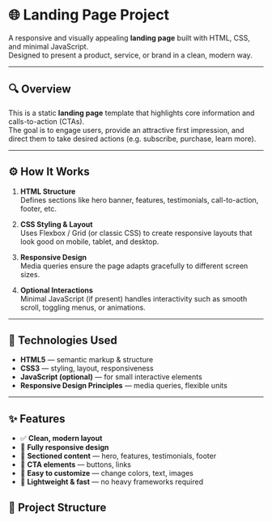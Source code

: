 # 🌐 Landing Page Project

A responsive and visually appealing **landing page** built with HTML, CSS, and minimal JavaScript.  
Designed to present a product, service, or brand in a clean, modern way.

---

## 🔍 Overview

This is a static **landing page** template that highlights core information and calls-to-action (CTAs).  
The goal is to engage users, provide an attractive first impression, and direct them to take desired actions (e.g. subscribe, purchase, learn more).

---

## ⚙️ How It Works

1. **HTML Structure**  
   Defines sections like hero banner, features, testimonials, call-to-action, footer, etc.

2. **CSS Styling & Layout**  
   Uses Flexbox / Grid (or classic CSS) to create responsive layouts that look good on mobile, tablet, and desktop.

3. **Responsive Design**  
   Media queries ensure the page adapts gracefully to different screen sizes.

4. **Optional Interactions**  
   Minimal JavaScript (if present) handles interactivity such as smooth scroll, toggling menus, or animations.

---

## 🧰 Technologies Used

- **HTML5** — semantic markup & structure  
- **CSS3** — styling, layout, responsiveness  
- **JavaScript (optional)** — for small interactive elements  
- **Responsive Design Principles** — media queries, flexible units  

---

## ✨ Features

- ✅ **Clean, modern layout**  
- 📱 **Fully responsive design**  
- 🎨 **Sectioned content** — hero, features, testimonials, footer  
- 🔗 **CTA elements** — buttons, links  
- 🧩 **Easy to customize** — change colors, text, images  
- 🚀 **Lightweight & fast** — no heavy frameworks required  


## 📁 Project Structure

